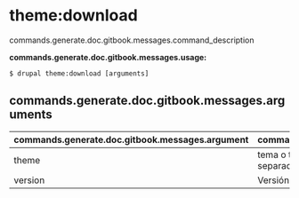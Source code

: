 # theme:download
commands.generate.doc.gitbook.messages.command_description

**commands.generate.doc.gitbook.messages.usage:**
```
$ drupal theme:download [arguments] 
```

## commands.generate.doc.gitbook.messages.arguments
commands.generate.doc.gitbook.messages.argument | commands.generate.doc.gitbook.messages.details
---------|-------------
theme | tema o temas que serán activados deberían estar separados por comas
version | Versión del tema, por ejemplo, 1.x-dev
